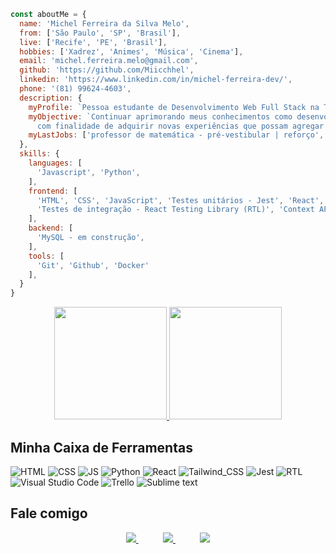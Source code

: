 ```javascript
const aboutMe = {
  name: 'Michel Ferreira da Silva Melo',
  from: ['São Paulo', 'SP', 'Brasil'],
  live: ['Recife', 'PE', 'Brasil'],
  hobbies: ['Xadrez', 'Animes', 'Música', 'Cinema'],
  email: 'michel.ferreira.melo@gmail.com',
  github: 'https://github.com/Miicchhel',
  linkedin: 'https://www.linkedin.com/in/michel-ferreira-dev/',
  phone: '(81) 99624-4603',
  description: {
    myProfile: `Pessoa estudante de Desenvolvimento Web Full Stack na Trybe e também graduando em ADS na Estácio.`,
    myObjective: `Continuar aprimorando meus conhecimentos como desenvolvedor Full Stack,
      com finalidade de adquirir novas experiências que possam agregar ao meu futuro.`,
    myLastJobs: ['professor de matemática - pré-vestibular | reforço', 'instrutor de trânsito'],
  },
  skills: {
    languages: [
      'Javascript', 'Python',
    ],
    frontend: [
      'HTML', 'CSS', 'JavaScript', 'Testes unitários - Jest', 'React', 'Redux',
      'Testes de integração - React Testing Library (RTL)', 'Context API', 'React Hooks',
    ],
    backend: [
      'MySQL - em construção',
    ],
    tools: [
      'Git', 'Github', 'Docker'
    ],
  }
}
```


<div align="center">
  <a href="https://github.com/Miicchhel">
    <img height="180em" src="https://github-readme-stats.vercel.app/api?username=Miicchhel&show_icons=true&theme=dracula"/>
    <img height="180em" src="https://github-readme-stats.vercel.app/api/top-langs/?username=Miicchhel&layout=compact&langs_count=7&theme=dracula"/>
  </a>
</div>

## Minha Caixa de Ferramentas
  ![HTML](https://img.shields.io/badge/HTML5-E34F26?style=for-the-badge&logo=html5&logoColor=white)
  ![CSS](https://img.shields.io/badge/CSS3-1572B6?style=for-the-badge&logo=css3&logoColor=white)
  ![JS](https://img.shields.io/badge/JavaScript-323330?style=for-the-badge&logo=javascript&logoColor=F7DF1E)
  ![Python](https://img.shields.io/badge/Python-323330?style=for-the-badge&logo=python&logoColor=white)
  ![React](https://img.shields.io/badge/React-20232A?style=for-the-badge&logo=react&logoColor=61DAFB)
  ![Tailwind_CSS](https://img.shields.io/badge/Tailwind_CSS-38B2AC?style=for-the-badge&logo=tailwind-css&logoColor=white)
  ![Jest](https://img.shields.io/badge/Jest-323330?style=for-the-badge&logo=Jest&logoColor=red)
  ![RTL](https://img.shields.io/badge/testing%20library-323330?style=for-the-badge&logo=testing-library&logoColor=red)
  ![Visual Studio Code](https://img.shields.io/badge/-Visual%20Studio%20Code-333333?style=for-the-badge&logo=visual-studio-code&logoColor=007ACC)
  ![Trello](https://img.shields.io/badge/-Trello-333333?style=for-the-badge&logo=trello&logoColor=007ACC)
  ![Sublime text](https://img.shields.io/badge/sublime_text-333333.svg?&style=for-the-badge&logo=sublime-text&logoColor=important)
  
## Fale comigo 

<p align="center">
    <a href="https://github.com/Miicchhel">
        <img  src="https://img.shields.io/badge/github-%23100000.svg?&style=for-the-badge&logo=github&logoColor=white&link=mailto:https://github.com/Miicchhel">
    </a>
    &nbsp;&nbsp;&nbsp;&nbsp;&nbsp;&nbsp;&nbsp;&nbsp;&nbsp;
    <a href="mailto:michel.ferreira.melo@gmail.com">
        <img src="https://img.shields.io/badge/gmail-D14836?&style=for-the-badge&logo=gmail&logoColor=white&link=mailto:michel.ferreira.melo@gmail.com">
    </a>
    &nbsp;&nbsp;&nbsp;&nbsp;&nbsp;&nbsp;&nbsp;&nbsp;&nbsp;
    <a href="https://www.linkedin.com/in/michel-ferreira-90746a54/">
        <img src="https://img.shields.io/badge/linkedin-%230077B5.svg?&style=for-the-badge&logo=linkedin&logoColor=white&link=mailto:https://www.linkedin.com/in/michel-ferreira-90746a54/">
    </a>
</p>
